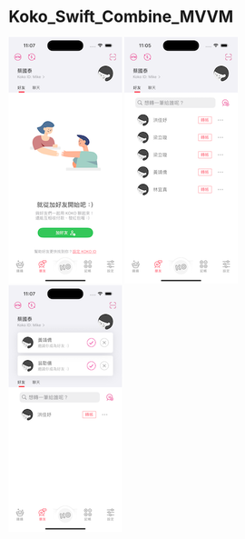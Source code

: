 # Koko_Swift_Combine_MVVM
 
![No Friend](https://github.com/e7fendy/Koko_Swift_Combine_MVVM/blob/main/screenshots/nofriend.png)
![Best Friends](https://github.com/e7fendy/Koko_Swift_Combine_MVVM/blob/main/screenshots/bestfriends.png)
![All Friends](https://github.com/e7fendy/Koko_Swift_Combine_MVVM/blob/main/screenshots/allfriends.png)
